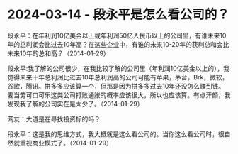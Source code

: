 # 2024-03-14 - 段永平是怎么看公司的？

段永平：在年利润10亿美金以上或年利润50亿人民币以上的公司里，有谁未来10年的总利润会比过去10年高？在这些企业中，有谁的未来10-20年的获利总和会比未来10年的总和高？（2014-01-29）

段永平:我了解的公司很少，在我比较了解的公司里（年利润10亿美金以上的），我觉得未来十年总利润比过去10年总利润高的公司可能有苹果，茅台，Brk，微软，谷歌，腾讯。拼多多应该算一个，但那是因为拼多多过去10年还没怎么赚到钱。麦当劳可口可乐这类公司打败通胀的概率应该很大，所以也应该算。有点汗颜，我发现我了解的公司实在是太少了。（2014-01-29）

网友：大道是在寻找投资标的吗？

段永平：这是我的思维方式，我大概就是这么看公司的。当你这么看公司时，很自然就重视商业模式了。（2014-01-29）